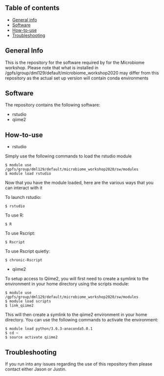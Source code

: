 ## Table of contents
* [General info](#general-info)
* [Software](#software)
* [How-to-use](#how-to-use)
* [Troubleshooting](#troubleshooting)

## General Info
This is the repository for the software
required by for the Microbiome workshop.
Please note that what is installed in
/gpfs/group/dml129/default/microbiome_workshop2020
may differ from this repository as the
actual set up version will contain conda environments

## Software
The repository contains the following software:
* rstudio
* qiime2

## How-to-use
* rstudio

Simply use the following commands to load the rstudio module
```
$ module use /gpfs/group/dml129/default/microbiome_workshop2020/sw/modules
$ module load rstudio
```
Now that you have the module loaded, here are the
various ways that you can interact with it

To launch rstudio:
```
$ rstudio
```
To use R:
```
$ R
```
To use Rscript:
```
$ Rscript
```
To use Rscript quietly:
```
$ chronic-Rscript
```
* qiime2

To setup access to Qiime2, you will first need to create a
symlink to the environment in your home directory using the
scripts module:
```
$ module use /gpfs/group/dml129/default/microbiome_workshop2020/sw/modules
$ module load scripts
$ link_qiime2
```
This will then create a symlink to the qiime2 environment in your
home directory. You can use the following commands to activate the
environment:
```
$ module load python/3.6.3-anaconda5.0.1
$ cd ~
$ source activate qiime2
```
## Troubleshooting
If you run into any issues regarding the use
of this repository then please contact
either Jason or Justin.
